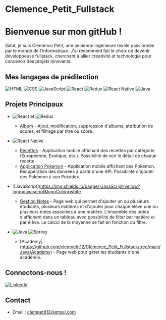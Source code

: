 # Clemence_Petit_Fullstack

# Bienvenue sur mon gitHub !
Salut, je suis Clémence Petit, une ancienne ingénieure textile passionnée par le monde de l'informatique. J'ai récemment fait le choix de devenir développeuse fullstack, cherchant à allier créativité et technologie pour concevoir des projets innovants.

## Mes langages de prédilection
![HTML](https://img.shields.io/badge/-HTML-orange?logo=html5&logoColor=white)
![CSS](https://img.shields.io/badge/-CSS-blue?logo=css3&logoColor=white)
![JavaScript](https://img.shields.io/badge/JavaScript-Developer-yellow)
![React](https://img.shields.io/badge/-React-blue?logo=react&logoColor=white)
![Redux](https://img.shields.io/badge/-Redux-purple?logo=redux&logoColor=white)
![React Native](https://img.shields.io/badge/-React_Native-green?logo=react&logoColor=white)
![Java](https://img.shields.io/badge/-Java-orange?logo=java&logoColor=white)


## Projets Principaux

- ![React](https://img.shields.io/badge/-React-blue?logo=react&logoColor=white) et ![Redux](https://img.shields.io/badge/-Redux-purple?logo=redux&logoColor=white)
  - [Album](https://github.com/clempetit12/Clemence_Petit_Fullstack/tree/main/Redux/Album) - Ajout, modification, suppression d'albums, attribution de scores, et filtrage par titre ou score. 

- ![React Native](https://img.shields.io/badge/-React_Native-green?logo=react&logoColor=white)
  - [Recettes](https://github.com/clempetit12/Clemence_Petit_Fullstack/tree/main/React%20Native/Recettes) - Application mobile affichant des recettes par catégorie (Européenne, Exotique, etc.). Possibilité de voir le détail de chaque recette. 
  - [Application Pokemon](https://github.com/clempetit12/Clemence_Petit_Fullstack/tree/main/React%20Native/Pokedex/my-app) - Application mobile affichant des Pokémon. Récupération des données à partir d'une API. Possibilité d'ajouter des Pokémon à son Pokédex.

- ![JavaScript](https://img.shields.io/badge/-JavaScript-yellow?logo=javascript&logoColor=white
  - [Gestion Notes](https://github.com/clempetit12/Clemence_Petit_Fullstack/tree/main/JavaScript/TP_Notes) - Page web qui permet d'ajouter un ou plusieurs étudiants, plusieurs matières et d'ajouter pour chaque élève une ou plusieurs notes associées à une matière. L'ensemble des notes s'affichent dans un tableau avec possibilité de filter par matière et par élève. Le calcul de la moyenne se fait en fonction du filtre.
 
- ![Java](https://img.shields.io/badge/-Java-orange?logo=java&logoColor=white) ![Spring](https://img.shields.io/badge/-Spring-brightgreen?logo=spring&logoColor=white)
  - [Academy] (https://github.com/clempetit12/Clemence_Petit_Fullstack/tree/main/Java/Academy) - Page web pour gérer les étudiants d'une académie.




## Connectons-nous !

[![LinkedIn](https://img.shields.io/badge/LinkedIn-Connect-blue)](https://www.linkedin.com/in/cl%C3%A9mence-petit/)




## Contact

- Email : clempetit12@gmail.com

